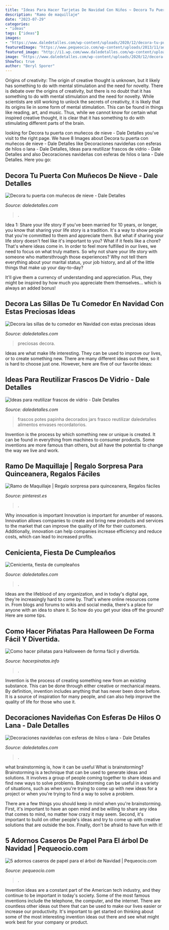 ```yaml
---
title: "Ideas Para Hacer Tarjetas De Navidad Con Niños ~ Decora Tu Puerta Con Muñecos De Nieve"
description: "Ramo de maquillaje"
date: "2023-07-29"
categories:
- "ideas"
tags: ["ideas"]
images:
- "https://www.daledetalles.com/wp-content/uploads/2020/12/decora-tu-puerta-con-munecos-de-nieve-15.jpg"
featuredImage: "https://www.pequeocio.com/wp-content/uploads/2013/11/adornos-de-navidad-de-papel-caseros.jpg"
featured_image: "http://i1.wp.com/www.daledetalles.com/wp-content/uploads/2016/06/fiesta-cenicienta2.jpeg"
image: "https://www.daledetalles.com/wp-content/uploads/2020/12/decora-tu-puerta-con-munecos-de-nieve-15.jpg"
ShowToc: true
author: "Beryl Sporer"
---
```



Origins of creativity: The origin of creative thought is unknown, but it likely has something to do with mental stimulation and the need for novelty.
There is debate over the origins of creativity, but there is no doubt that it has something to do with mental stimulation and the need for novelty. While scientists are still working to unlock the secrets of creativity, it is likely that its origins lie in some form of mental stimulation. This can be found in things like reading, art, and music. Thus, while we cannot know for certain what inspired creative thought, it is clear that it has something to do with stimulating different parts of the brain.

	

		
looking for Decora tu puerta con muñecos de nieve - Dale Detalles you've visit to the right page. We have 8 Images about Decora tu puerta con muñecos de nieve - Dale Detalles like Decoraciones navideñas con esferas de hilos o lana - Dale Detalles, Ideas para reutilizar frascos de vidrio - Dale Detalles and also Decoraciones navideñas con esferas de hilos o lana - Dale Detalles. Here you go:
		
    
## Decora Tu Puerta Con Muñecos De Nieve - Dale Detalles

<img loading=lazy src="https://www.daledetalles.com/wp-content/uploads/2020/12/decora-tu-puerta-con-munecos-de-nieve-15.jpg" onerror="this.onerror=null;this.src='https://tse2.mm.bing.net/th?id=OIP.1CcwD3Ae6wBBh37t43LwtgHaKX&amp;pid=15.1';" alt="Decora tu puerta con muñecos de nieve - Dale Detalles">

_Source: daledetalles.com_

>. 

	

Idea 1: Share your life story
If you've been married for 10 years, or longer, you know that sharing your life story is a tradition. It's a way to show people that you're committed to them and appreciate them. But what if sharing your life story doesn't feel like it's important to you? What if it feels like a chore?
That's where ideas come in. In order to feel more fulfilled in our lives, we need to focus on what truly matters. So why not share your life story with someone who mattersthrough those experiences? Why not tell them everything about your marital status, your job history, and all of the little things that make up your day-to-day?

It'll give them a currency of understanding and appreciation. Plus, they might be inspired by how much you appreciate them themselves... which is always an added bonus!

    
## Decora Las Sillas De Tu Comedor En Navidad Con Estas Preciosas Ideas

<img loading=lazy src="https://i0.wp.com/www.daledetalles.com/wp-content/uploads/2016/09/sillas-decoradas-para-navidad8.jpg" onerror="this.onerror=null;this.src='https://tse1.mm.bing.net/th?id=OIP.HvLK6qjmhyWRo4kNircRlAHaJ3&amp;pid=15.1';" alt="Decora las sillas de tu comedor en Navidad con estas preciosas ideas">

_Source: daledetalles.com_

>preciosas decora. 

	

Ideas are what make life interesting. They can be used to improve our lives, or to create something new. There are many different ideas out there, so it is hard to choose just one. However, here are five of our favorite ideas: 

    
## Ideas Para Reutilizar Frascos De Vidrio - Dale Detalles

<img loading=lazy src="https://i0.wp.com/www.daledetalles.com/wp-content/uploads/2016/06/frascos-de-vidrio25.jpg" onerror="this.onerror=null;this.src='https://tse1.mm.bing.net/th?id=OIP.r3B131_XU5XEm3XQfNryPAHaFj&amp;pid=15.1';" alt="Ideas para reutilizar frascos de vidrio - Dale Detalles">

_Source: daledetalles.com_

>frascos potes papinha decorados jars frasco reutilizar daledetalles alimentos envases recordatorios. 

	

Invention is the process by which something new or unique is created. It can be found in everything from machines to consumer products. Some inventions are more famous than others, but all have the potential to change the way we live and work.

    
## Ramo De Maquillaje | Regalo Sorpresa Para Quinceanera, Regalos Fáciles

<img loading=lazy src="https://i.pinimg.com/736x/91/30/db/9130db0d525c8a300a45774d3b2ddc27.jpg" onerror="this.onerror=null;this.src='https://tse1.mm.bing.net/th?id=OIP.LdPIEiSu5gtltv9pUolKUgHaKw&amp;pid=15.1';" alt="Ramo de Maquillaje | Regalo sorpresa para quinceanera, Regalos fáciles">

_Source: pinterest.es_

>. 

	

Why innovation is important
Innovation is important for anumber of reasons. Innovation allows companies to create and bring new products and services to the market that can improve the quality of life for their customers. Additionally, innovation can help companies increase efficiency and reduce costs, which can lead to increased profits.

    
## Cenicienta, Fiesta De Cumpleaños

<img loading=lazy src="http://i1.wp.com/www.daledetalles.com/wp-content/uploads/2016/06/fiesta-cenicienta2.jpeg" onerror="this.onerror=null;this.src='https://tse1.mm.bing.net/th?id=OIP.IYkK6sde2kp9LwpYOcR1wQHaJ4&amp;pid=15.1';" alt="Cenicienta, fiesta de cumpleaños">

_Source: daledetalles.com_

>. 

	

Ideas are the lifeblood of any organization, and in today's digital age, they're increasingly hard to come by. That's where online resources come in. From blogs and forums to wikis and social media, there's a place for anyone with an idea to share it. So how do you get your idea off the ground? Here are some tips.

    
## Como Hacer Piñatas Para Halloween De Forma Fácil Y Divertida.

<img loading=lazy src="https://hacerpinatas.info/blog/wp-content/uploads/2017/03/Como-hacer-piñatas-para-Halloween6.jpg" onerror="this.onerror=null;this.src='https://tse3.mm.bing.net/th?id=OIP.iVjB2I7aPl-gQ0X0nvzIWAHaLH&amp;pid=15.1';" alt="Como hacer piñatas para Halloween de forma fácil y divertida.">

_Source: hacerpinatas.info_

>. 

	

Invention is the process of creating something new from an existing substance. This can be done through either creative or mechanical means. By definition, invention includes anything that has never been done before. It is a source of inspiration for many people, and can also help improve the quality of life for those who use it.

    
## Decoraciones Navideñas Con Esferas De Hilos O Lana - Dale Detalles

<img loading=lazy src="https://i1.wp.com/www.daledetalles.com/wp-content/uploads/2013/11/esferadehilos2.jpg?resize=550%2C822" onerror="this.onerror=null;this.src='https://tse4.mm.bing.net/th?id=OIP.8aRETHaSoDpOXyZF127iFwHaLE&amp;pid=15.1';" alt="Decoraciones navideñas con esferas de hilos o lana - Dale Detalles">

_Source: daledetalles.com_

>. 

	

what brainstorming is, how it can be useful
What is brainstorming?
Brainstorming is a technique that can be used to generate ideas and solutions. It involves a group of people coming together to share ideas and find new ways to solve problems. Brainstorming can be useful in a variety of situations, such as when you're trying to come up with new ideas for a project or when you're trying to find a way to solve a problem.

There are a few things you should keep in mind when you're brainstorming. First, it's important to have an open mind and be willing to share any idea that comes to mind, no matter how crazy it may seem. Second, it's important to build on other people's ideas and try to come up with creative solutions that are outside the box. Finally, don't be afraid to have fun with it!

    
## 5 Adornos Caseros De Papel Para El árbol De Navidad | Pequeocio.com

<img loading=lazy src="https://www.pequeocio.com/wp-content/uploads/2013/11/adornos-de-navidad-de-papel-caseros.jpg" onerror="this.onerror=null;this.src='https://tse4.mm.bing.net/th?id=OIP.8NtzYFR0IACB2FYGUiz5XwHaJ4&amp;pid=15.1';" alt="5 adornos caseros de papel para el árbol de Navidad | Pequeocio.com">

_Source: pequeocio.com_

>. 

	

Invention ideas are a constant part of the American tech industry, and they continue to be important in today's society. Some of the most famous inventions include the telephone, the computer, and the internet. There are countless other ideas out there that can be used to make our lives easier or increase our productivity. It's important to get started on thinking about some of the most interesting invention ideas out there and see what might work best for your company or product.

